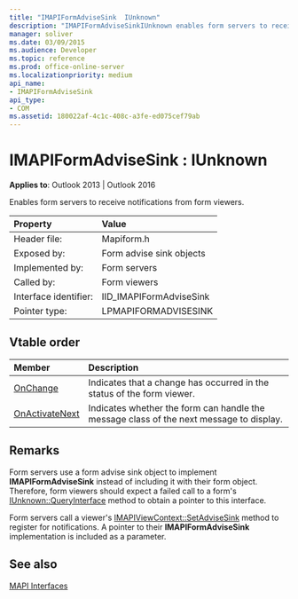 ```yaml
---
title: "IMAPIFormAdviseSink  IUnknown"
description: "IMAPIFormAdviseSinkIUnknown enables form servers to receive notifications from form viewers. This article describes its syntax, Vtable order, and remarks."
manager: soliver
ms.date: 03/09/2015
ms.audience: Developer
ms.topic: reference
ms.prod: office-online-server
ms.localizationpriority: medium
api_name:
- IMAPIFormAdviseSink
api_type:
- COM
ms.assetid: 180022af-4c1c-408c-a3fe-ed075cef79ab
---
```


# IMAPIFormAdviseSink : IUnknown

  
  
**Applies to**: Outlook 2013 | Outlook 2016 
  
Enables form servers to receive notifications from form viewers. 
  
|Property |Value |
|:-----|:-----|
|Header file:  <br/> |Mapiform.h  <br/> |
|Exposed by:  <br/> |Form advise sink objects  <br/> |
|Implemented by:  <br/> |Form servers  <br/> |
|Called by:  <br/> |Form viewers  <br/> |
|Interface identifier:  <br/> |IID_IMAPIFormAdviseSink  <br/> |
|Pointer type:  <br/> |LPMAPIFORMADVISESINK  <br/> |
   
## Vtable order

|Member |Description |
|:-----|:-----|
|[OnChange](imapiformadvisesink-onchange.md) <br/> |Indicates that a change has occurred in the status of the form viewer. |
|[OnActivateNext](imapiformadvisesink-onactivatenext.md) <br/> |Indicates whether the form can handle the message class of the next message to display. |
   
## Remarks

Form servers use a form advise sink object to implement **IMAPIFormAdviseSink** instead of including it with their form object. Therefore, form viewers should expect a failed call to a form's [IUnknown::QueryInterface](https://msdn.microsoft.com/library/ms682521%28v=VS.85%29.aspx) method to obtain a pointer to this interface. 
  
Form servers call a viewer's [IMAPIViewContext::SetAdviseSink](imapiviewcontext-setadvisesink.md) method to register for notifications. A pointer to their **IMAPIFormAdviseSink** implementation is included as a parameter. 
  
## See also



[MAPI Interfaces](mapi-interfaces.md)

